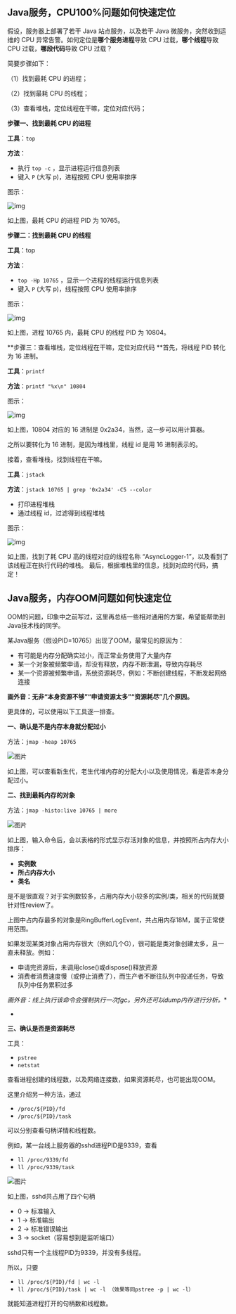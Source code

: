 ## Java服务，CPU100%问题如何快速定位

假设，服务器上部署了若干 Java 站点服务，以及若干 Java 微服务，突然收到运维的 CPU 异常告警。如何定位是**哪个服务进程**导致 CPU 过载，**哪个线程**导致 CPU 过载，**哪段代码**导致 CPU 过载？

简要步骤如下：

（1）找到最耗 CPU 的进程；

（2）找到最耗 CPU 的线程；

（3）查看堆栈，定位线程在干嘛，定位对应代码；

**步骤一、找到最耗 CPU 的进程**

**工具**：`top`

**方法**：

- 执行 `top -c` ，显示进程运行信息列表
- 键入 `P` (大写 p)，进程按照 CPU 使用率排序

图示：

![img](https://p3-juejin.byteimg.com/tos-cn-i-k3u1fbpfcp/8071583329e14910b619fb7bf921f748~tplv-k3u1fbpfcp-zoom-1.image)

如上图，最耗 CPU 的进程 PID 为 10765。

**步骤二：找到最耗 CPU 的线程**

**工具**：top

**方法**：

- `top -Hp 10765` ，显示一个进程的线程运行信息列表
- 键入 `P` (大写 p)，线程按照 CPU 使用率排序

图示：

![img](https://p3-juejin.byteimg.com/tos-cn-i-k3u1fbpfcp/3b96a404abd84ee8a108beab98b18be2~tplv-k3u1fbpfcp-zoom-1.image)

如上图，进程 10765 内，最耗 CPU 的线程 PID 为 10804。

**步骤三：查看堆栈，定位线程在干嘛，定位对应代码
 **首先，将线程 PID 转化为 16 进制。

**工具**：`printf`

**方法**：`printf "%x\n" 10804`

图示：

![img](https://p3-juejin.byteimg.com/tos-cn-i-k3u1fbpfcp/f3cef4c2bc82451f9e0f167d76247e44~tplv-k3u1fbpfcp-zoom-1.image)

如上图，10804 对应的 16 进制是 0x2a34，当然，这一步可以用计算器。

之所以要转化为 16 进制，是因为堆栈里，线程 id 是用 16 进制表示的。

接着，查看堆栈，找到线程在干嘛。

**工具**：`jstack`

**方法**：`jstack 10765 | grep '0x2a34' -C5 --color`

- 打印进程堆栈
- 通过线程 id，过滤得到线程堆栈

图示：

![img](https://p3-juejin.byteimg.com/tos-cn-i-k3u1fbpfcp/dc822d5f57294c26b3af1332ae77462a~tplv-k3u1fbpfcp-zoom-1.image)

如上图，找到了耗 CPU 高的线程对应的线程名称 “AsyncLogger-1”，以及看到了该线程正在执行代码的堆栈。
 最后，根据堆栈里的信息，找到对应的代码，搞定！





## Java服务，内存OOM问题如何快速定位

OOM的问题，印象中之前写过，这里再总结一些相对通用的方案，希望能帮助到Java技术栈的同学。

某Java服务（假设PID=10765）出现了OOM，最常见的原因为：

- 有可能是内存分配确实过小，而正常业务使用了大量内存
- 某一个对象被频繁申请，却没有释放，内存不断泄漏，导致内存耗尽
- 某一个资源被频繁申请，系统资源耗尽，例如：不断创建线程，不断发起网络连接



**画外音：无非“本身资源不够”“申请资源太多”“资源耗尽”几个原因。**

更具体的，可以使用以下工具逐一排查。



**一、确认是不是内存本身就分配过小**

方法：`jmap -heap 10765`

![图片](https://mmbiz.qpic.cn/mmbiz_png/YrezxckhYOxiacnickoCpdKk29UN25JFBibgib9oCicicufurPH61ZgM9p7gDqtcdnvggavWQXeYPrWM2EtC5jTNFiaqw/640?wx_fmt=png&tp=webp&wxfrom=5&wx_lazy=1&wx_co=1)

如上图，可以查看新生代，老生代堆内存的分配大小以及使用情况，看是否本身分配过小。

 

**二、找到最耗内存的对象**

方法：`jmap -histo:live 10765 | more`

![图片](https://mmbiz.qpic.cn/mmbiz_png/YrezxckhYOxiacnickoCpdKk29UN25JFBibuWcaZKwIrAjpSscVoy7FXF4RLGhdiakUkQdqPlnHsMBsI9myvBxo58Q/640?wx_fmt=png&tp=webp&wxfrom=5&wx_lazy=1&wx_co=1)

如上图，输入命令后，会以表格的形式显示存活对象的信息，并按照所占内存大小排序：

- **实例数**
- **所占内存大小**
- **类名**

是不是很直观？对于实例数较多，占用内存大小较多的实例/类，相关的代码就要针对性review了。

 

上图中占内存最多的对象是RingBufferLogEvent，共占用内存18M，属于正常使用范围。



如果发现某类对象占用内存很大（例如几个G），很可能是类对象创建太多，且一直未释放。例如：

- 申请完资源后，未调用close()或dispose()释放资源
- 消费者消费速度慢（或停止消费了），而生产者不断往队列中投递任务，导致队列中任务累积过多

*画外音：线上执行该命令会强制执行一次fgc。另外还可以dump内存进行分析。**

*

**三、确认是否是资源耗尽**

工具：

- `pstree`
- `netstat`

查看进程创建的线程数，以及网络连接数，如果资源耗尽，也可能出现OOM。

 

这里介绍另一种方法，通过

- `/proc/${PID}/fd`
- `/proc/${PID}/task`

可以分别查看句柄详情和线程数。

 

例如，某一台线上服务器的sshd进程PID是9339，查看

- `ll /proc/9339/fd`
- `ll /proc/9339/task`

![图片](https://mmbiz.qpic.cn/mmbiz_png/YrezxckhYOxiacnickoCpdKk29UN25JFBibBAiaMFLiaqPQtiah5SUuKhJ5VRcL01Q6TYOecnYPB943xZo7DN8Ejd3rg/640?wx_fmt=png&tp=webp&wxfrom=5&wx_lazy=1&wx_co=1)

如上图，sshd共占用了四个句柄

- 0 -> 标准输入
- 1 -> 标准输出
- 2 -> 标准错误输出
- 3 -> socket（容易想到是监听端口）

 

sshd只有一个主线程PID为9339，并没有多线程。



所以，只要

- `ll /proc/${PID}/fd | wc -l`
- `ll /proc/${PID}/task | wc -l （效果等同pstree -p | wc -l）`

就能知道进程打开的句柄数和线程数。